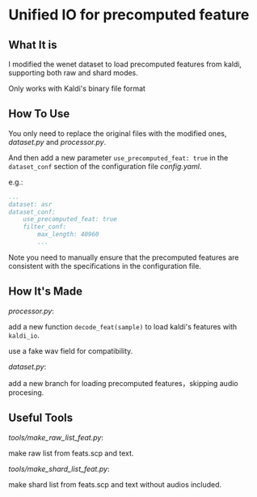 # Unified IO for precomputed feature

## What It is
I modified the wenet dataset to load precomputed features from kaldi, supporting both raw and shard modes.

Only works with Kaldi's binary file format

## How To Use
You only need to replace the original files with the modified ones, _dataset.py_ and _processor.py_.

And then add a new parameter `use_precomputed_feat: true` in the `dataset_conf` section of the configuration file _config.yaml_.

e.g.: 

```yaml
...
dataset: asr
dataset_conf:
    use_precomputed_feat: true
    filter_conf:
        max_length: 40960
        ...
```

Note you need to manually ensure that the precomputed features are consistent with the specifications in the configuration file.

## How It's Made
_processor.py_: 

add a new function `decode_feat(sample)` to load kaldi's features with `kaldi_io`.

use a fake wav field for compatibility.

_dataset.py_: 

add a new branch for loading precomputed features，skipping audio procesing.

## Useful Tools
_tools/make_raw_list_feat.py_: 

make raw list from feats.scp and text.

_tools/make_shard_list_feat.py_: 

make shard list from feats.scp and text without audios included.

